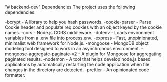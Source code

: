 "# backend-dev"
Dependencies
The project uses the following dependencies:

-bcrypt - A library to help you hash passwords.
-cookie-parser - Parse Cookie header and populate req.cookies with an object keyed by the cookie names.
-cors - Node.js CORS middleware.
-dotenv - Loads environment variables from a .env file into process.env.
-express - Fast, unopinionated, minimalist web framework for Node.js.
-mongoose - MongoDB object modeling tool designed to work in an asynchronous environment.
-mongoose-aggregate-paginate-v2 - A plugin for Mongoose for aggregating paginated results.
-nodemon - A tool that helps develop node.js based applications by automatically restarting the node application when file changes in the directory are detected.
-prettier - An opinionated code formatter.
